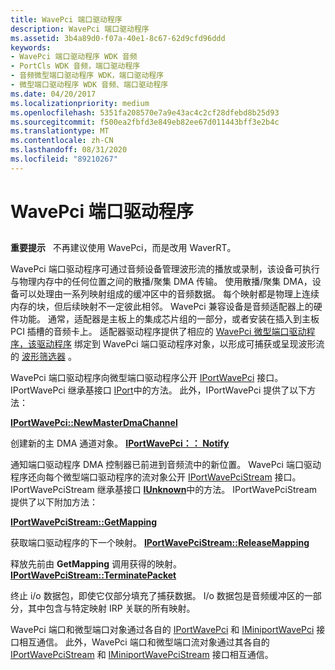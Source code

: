 ```yaml
---
title: WavePci 端口驱动程序
description: WavePci 端口驱动程序
ms.assetid: 3b4a89d0-f07a-40e1-8c67-62d9cfd96ddd
keywords:
- WavePci 端口驱动程序 WDK 音频
- PortCls WDK 音频，端口驱动程序
- 音频微型端口驱动程序 WDK，端口驱动程序
- 微型端口驱动程序 WDK 音频、端口驱动程序
ms.date: 04/20/2017
ms.localizationpriority: medium
ms.openlocfilehash: 5351fa208570e7a9e43ac4c2cf28dfebd8b25d93
ms.sourcegitcommit: f500ea2fbfd3e849eb82ee67d011443bff3e2b4c
ms.translationtype: MT
ms.contentlocale: zh-CN
ms.lasthandoff: 08/31/2020
ms.locfileid: "89210267"
---
```

# <a name="wavepci-port-driver"></a>WavePci 端口驱动程序


## <span id="wavepci_port_driver"></span><span id="WAVEPCI_PORT_DRIVER"></span>


**重要提示**   不再建议使用 WavePci，而是改用 WaverRT。

 

WavePci 端口驱动程序可通过音频设备管理波形流的播放或录制，该设备可执行与物理内存中的任何位置之间的散播/聚集 DMA 传输。 使用散播/聚集 DMA，设备可以处理由一系列映射组成的缓冲区中的音频数据。 每个映射都是物理上连续内存的块，但后续映射不一定彼此相邻。 WavePci 兼容设备是音频适配器上的硬件功能。 通常，适配器是主板上的集成芯片组的一部分，或者安装在插入到主板 PCI 插槽的音频卡上。 适配器驱动程序提供了相应的 [WavePci 微型端口驱动程序，该驱动程序](wavepci-miniport-driver.md) 绑定到 WavePci 端口驱动程序对象，以形成可捕获或呈现波形流的 [波形筛选器](wave-filters.md) 。

WavePci 端口驱动程序向微型端口驱动程序公开 [IPortWavePci](/previous-versions/windows/hardware/drivers/ff536905(v=vs.85)) 接口。 IPortWavePci 继承基接口 [IPort](/windows-hardware/drivers/ddi/portcls/nn-portcls-iport)中的方法。 此外，IPortWavePci 提供了以下方法：

[**IPortWavePci::NewMasterDmaChannel**](/windows-hardware/drivers/ddi/portcls/nf-portcls-iportwavepci-newmasterdmachannel)

创建新的主 DMA 通道对象。
[**IPortWavePci：： Notify**](/windows-hardware/drivers/ddi/portcls/nf-portcls-iportwavepci-notify)

通知端口驱动程序 DMA 控制器已前进到音频流中的新位置。
WavePci 端口驱动程序还向每个微型端口驱动程序的流对象公开 [IPortWavePciStream](/windows-hardware/drivers/ddi/portcls/nn-portcls-iportwavepcistream) 接口。 IPortWavePciStream 继承基接口 [**IUnknown**](/windows/desktop/api/unknwn/nn-unknwn-iunknown)中的方法。 IPortWavePciStream 提供了以下附加方法：

[**IPortWavePciStream::GetMapping**](/windows-hardware/drivers/ddi/portcls/nf-portcls-iportwavepcistream-getmapping)

获取端口驱动程序的下一个映射。
[**IPortWavePciStream::ReleaseMapping**](/windows-hardware/drivers/ddi/portcls/nf-portcls-iportwavepcistream-releasemapping)

释放先前由 **GetMapping** 调用获得的映射。
[**IPortWavePciStream::TerminatePacket**](/windows-hardware/drivers/ddi/portcls/nf-portcls-iportwavepcistream-terminatepacket)

终止 i/o 数据包，即使它仅部分填充了捕获数据。
I/o 数据包是音频缓冲区的一部分，其中包含与特定映射 IRP 关联的所有映射。

WavePci 端口和微型端口对象通过各自的 [IPortWavePci](/previous-versions/windows/hardware/drivers/ff536905(v=vs.85)) 和 [IMiniportWavePci](/windows-hardware/drivers/ddi/portcls/nn-portcls-iminiportwavepci) 接口相互通信。 此外，WavePci 端口和微型端口流对象通过其各自的 [IPortWavePciStream](/windows-hardware/drivers/ddi/portcls/nn-portcls-iportwavepcistream) 和 [IMiniportWavePciStream](/windows-hardware/drivers/ddi/portcls/nn-portcls-iminiportwavepcistream) 接口相互通信。

 

